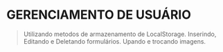 # GERENCIAMENTO DE USUÁRIO

> Utilizando metodos de armazenamento de LocalStorage.
> Inserindo, Editando e Deletando formulários.
> Upando e trocando imagens.
